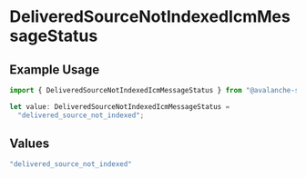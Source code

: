 # DeliveredSourceNotIndexedIcmMessageStatus

## Example Usage

```typescript
import { DeliveredSourceNotIndexedIcmMessageStatus } from "@avalanche-sdk/chainkit/models/components";

let value: DeliveredSourceNotIndexedIcmMessageStatus =
  "delivered_source_not_indexed";
```

## Values

```typescript
"delivered_source_not_indexed"
```